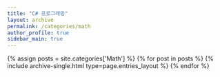 ```yaml
---
title: "C# 프로그래밍"
layout: archive
permalink: /categories/math
author_profile: true
sidebar_main: true
---
```


{% assign posts = site.categories['Math'] %}
{% for post in posts %} {% include archive-single.html type=page.entries_layout %} {% endfor %}